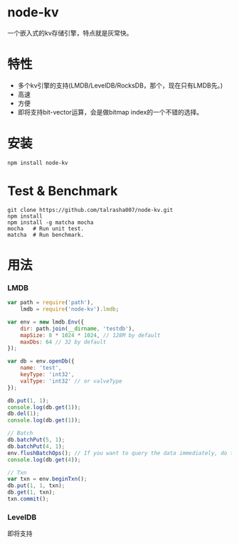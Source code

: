 node-kv
=======

一个嵌入式的kv存储引擎，特点就是灰常快。

# 特性
- 多个kv引擎的支持(LMDB/LevelDB/RocksDB，那个，现在只有LMDB先。)
- 高速
- 方便
- 即将支持bit-vector运算，会是做bitmap index的一个不错的选择。

# 安装
```
npm install node-kv
```

# Test & Benchmark
```
git clone https://github.com/talrasha007/node-kv.git
npm install
npm install -g matcha mocha
mocha   # Run unit test.
matcha  # Run benchmark.
```

# 用法

### LMDB
```js
var path = require('path'),
    lmdb = require('node-kv').lmdb;

var env = new lmdb.Env({
    dir: path.join(__dirname, 'testdb'),
    mapSize: 8 * 1024 * 1024, // 128M by default
    maxDbs: 64 // 32 by default
});

var db = env.openDb({
    name: 'test',
    keyType: 'int32',
    valType: 'int32' // or valveType
});

db.put(1, 1);
console.log(db.get(1));
db.del(1);
console.log(db.get(1));

// Batch
db.batchPut(5, 1);
db.batchPut(4, 1);
env.flushBatchOps(); // If you want to query the data immediately, do this.
console.log(db.get(4));

// Txn
var txn = env.beginTxn();
db.put(1, 1, txn);
db.get(1, txn);
txn.commit();
```

### LevelDB
即将支持

